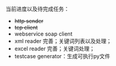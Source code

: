 当前进度以及待完成任务：

- ~~http sender~~
- ~~tcp client~~
- webservice soap client
- xml reader 完善；关键词列表以及处理；
- excel reader 完善；关键词处理；
- testcase generator：生成可执行py文件